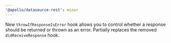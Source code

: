 ```yaml
---
'@apollo/datasource-rest': minor
---
```


New `throwIfResponseIsError` hook allows you to control whether a response should be returned or thrown as an error. Partially replaces the removed `didReceiveResponse` hook.
